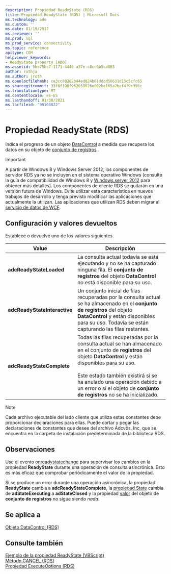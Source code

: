 ```yaml
---
description: Propiedad ReadyState (RDS)
title: Propiedad ReadyState (RDS) | Microsoft Docs
ms.technology: ado
ms.custom: ''
ms.date: 01/19/2017
ms.reviewer: ''
ms.prod: sql
ms.prod_service: connectivity
ms.topic: reference
apitype: COM
helpviewer_keywords:
- ReadyState property [ADO]
ms.assetid: 5be75bc7-1171-4440-a37e-c8cc6b5cd865
author: rothja
ms.author: jroth
ms.openlocfilehash: ce3cc80262b44ed824b61ddcd56631d15c5cfc65
ms.sourcegitcommit: 33f0f190f962059826e002be165a2bef4f9e350c
ms.translationtype: MT
ms.contentlocale: es-ES
ms.lasthandoff: 01/30/2021
ms.locfileid: "99168822"
---
```

# <a name="readystate-property-rds"></a>Propiedad ReadyState (RDS)
Indica el progreso de un objeto [DataControl](./datacontrol-object-rds.md) a medida que recupera los datos en su objeto de [conjunto de registros](../ado-api/recordset-object-ado.md) .  
  
> [!IMPORTANT]
>  A partir de Windows 8 y Windows Server 2012, los componentes de servidor RDS ya no se incluyen en el sistema operativo Windows (consulte la guía de compatibilidad de Windows 8 y [Windows server 2012](https://www.microsoft.com/download/details.aspx?id=27416) para obtener más detalles). Los componentes de cliente RDS se quitarán en una versión futura de Windows. Evite utilizar esta característica en nuevos trabajos de desarrollo y tenga previsto modificar las aplicaciones que actualmente la utilizan. Las aplicaciones que utilizan RDS deben migrar al [servicio de datos de WCF](/dotnet/framework/wcf/).  
  
## <a name="settings-and-return-values"></a>Configuración y valores devueltos  
 Establece o devuelve uno de los valores siguientes.  
  
|Value|Descripción|  
|-----------|-----------------|  
|**adcReadyStateLoaded**|La consulta actual todavía se está ejecutando y no se ha capturado ninguna fila. El **conjunto de registros** del objeto **DataControl** no está disponible para su uso.|  
|**adcReadyStateInteractive**|Un conjunto inicial de filas recuperadas por la consulta actual se ha almacenado en el **conjunto de registros** del objeto **DataControl** y están disponibles para su uso. Todavía se están capturando las filas restantes.|  
|**adcReadyStateComplete**|Todas las filas recuperadas por la consulta actual se han almacenado en el conjunto de **registros** del objeto **DataControl** y están disponibles para su uso.<br /><br /> Este estado también existirá si se ha anulado una operación debido a un error o si el objeto de **conjunto de registros** no se ha inicializado.|  
  
> [!NOTE]
>  Cada archivo ejecutable del lado cliente que utiliza estas constantes debe proporcionar declaraciones para ellas. Puede cortar y pegar las declaraciones de constantes que desee del archivo Adcvbs. Inc, que se encuentra en la carpeta de instalación predeterminada de la biblioteca RDS.  
  
## <a name="remarks"></a>Observaciones  
 Use el evento [onreadystatechange](./onreadystatechange-event-rds.md) para supervisar los cambios en la propiedad **ReadyState** durante una operación de consulta asincrónica. Esto es más eficaz que comprobar periódicamente el valor de la propiedad.  
  
 Si se produce un error durante una operación asincrónica, la propiedad **ReadyState** cambia a **adcReadyStateComplete**, la [propiedad State](../ado-api/state-property-ado.md) cambia de **adStateExecuting** a **adStateClosed** y la propiedad [valor](../ado-api/value-property-ado.md) del objeto de **conjunto de registros** no sigue siendo *nada*.  
  
## <a name="applies-to"></a>Se aplica a  
 [Objeto DataControl (RDS)](./datacontrol-object-rds.md)  
  
## <a name="see-also"></a>Consulte también  
 [Ejemplo de la propiedad ReadyState (VBScript)](./readystate-property-example-vbscript.md)   
 [Método CANCEL (RDS)](./cancel-method-rds.md)   
 [Propiedad ExecuteOptions (RDS)](./executeoptions-property-rds.md)